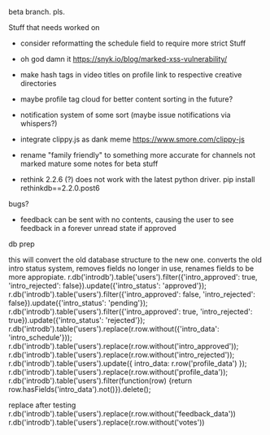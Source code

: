 beta branch. pls.


Stuff that needs worked on
 - consider reformatting the schedule field to require more strict Stuff
 - oh god damn it https://snyk.io/blog/marked-xss-vulnerability/

 - make hash tags in video titles on profile link to respective creative directories
 - maybe profile tag cloud for better content sorting in the future?
 - notification system of some sort (maybe issue notifications via whispers?)
 - integrate clippy.js as dank meme https://www.smore.com/clippy-js
 - rename "family friendly" to something more accurate for channels not marked mature
 some notes for beta stuff

 - rethink 2.2.6 (?) does not work with the latest python driver. pip install rethinkdb==2.2.0.post6

bugs?

- feedback can be sent with no contents, causing the user to see feedback in a forever unread state if approved

db prep

this will convert the old database structure to the new one. converts the old intro status system, removes fields no longer in use, renames fields to be more appropiate.
 r.db('introdb').table('users').filter({'intro_approved': true, 'intro_rejected': false}).update({'intro_status': 'approved'});
 r.db('introdb').table('users').filter({'intro_approved': false, 'intro_rejected': false}).update({'intro_status': 'pending'});
 r.db('introdb').table('users').filter({'intro_approved': true, 'intro_rejected': true}).update({'intro_status': 'rejected'});
 r.db('introdb').table('users').replace(r.row.without({'intro_data': 'intro_schedule'}));
 r.db('introdb').table('users').replace(r.row.without('intro_approved'));
 r.db('introdb').table('users').replace(r.row.without('intro_rejected'));
 r.db('introdb').table('users').update({ intro_data: r.row('profile_data') });
 r.db('introdb').table('users').replace(r.row.without('profile_data'));
 r.db('introdb').table('users').filter(function(row) {return row.hasFields('intro_data').not()}).delete();

replace after testing
 r.db('introdb').table('users').replace(r.row.without('feedback_data'))
 r.db('introdb').table('users').replace(r.row.without('votes'))
